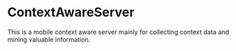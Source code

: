 ContextAwareServer
==================

This is a mobile context aware server mainly for collecting context data and mining valuable information.
